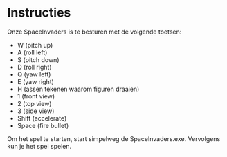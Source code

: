 # Instructies

Onze SpaceInvaders is te besturen met de volgende toetsen:

- W (pitch up)
- A (roll left)
- S (pitch down)
- D (roll right)
- Q (yaw left)
- E (yaw right)
- H (assen tekenen waarom figuren draaien)
- 1 (front view)
- 2 (top view)
- 3 (side view)
- Shift (accelerate)
- Space (fire bullet)

Om het spel te starten, start simpelweg de SpaceInvaders.exe. Vervolgens kun je het spel spelen.
